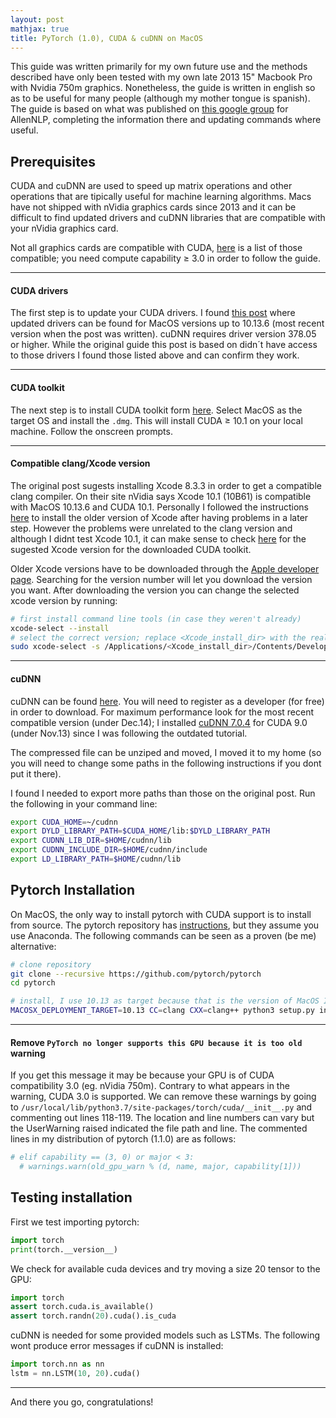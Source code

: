 ```yaml
---
layout: post
mathjax: true
title: PyTorch (1.0), CUDA & cuDNN on MacOS
---
```


This guide was written primarily for my own future use and the methods described have only been tested with my own late 2013 15" Macbook Pro with Nvidia 750m graphics.
Nonetheless, the guide is written in english so as to be useful for many people (although my mother tongue is spanish).
The guide is based on what was published on [this google group](https://groups.google.com/a/allenai.org/forum/#!topic/allennlp-users/uqICoCmXTjo) for AllenNLP, completing the information there and updating commands where useful.

## Prerequisites

CUDA and cuDNN are used to speed up matrix operations and other operations that are tipically useful for machine learning algorithms. 
Macs have not shipped with nVidia graphics cards since 2013 and it can be difficult to find updated drivers and cuDNN libraries that are compatible with your nVidia graphics card.

Not all graphics cards are compatible with CUDA, [here](https://developer.nvidia.com/cuda-gpus) is a list of those compatible; you need compute capability $\geq$ 3.0 in order to follow the guide.

___

#### CUDA drivers

The first step is to update your CUDA drivers.
I found [this post](https://www.insanelymac.com/forum/topic/324195-nvidia-web-driver-updates-for-macos-high-sierra-update-apr-02-2019/) where updated drivers can be found for MacOS versions up to 10.13.6 (most recent version when the post was written).
cuDNN requires driver version 378.05 or higher. While the original guide this post is based on didn´t have access to those drivers I found those listed above and can confirm they work.

___

#### CUDA toolkit

The next step is to install CUDA toolkit form [here](https://developer.nvidia.com/cuda-downloads). Select MacOS as the target OS and install the `.dmg`. This will install CUDA $\geq$ 10.1 on your local machine. Follow the onscreen prompts.

___

#### Compatible clang/Xcode version

The original post sugests installing Xcode 8.3.3 in order to get a compatible clang compiler. 
On their site nVidia says Xcode 10.1 (10B61) is compatible with MacOS 10.13.6 and CUDA 10.1. 
Personally I followed the instructions [here](https://docs.nvidia.com/cuda/cuda-installation-guide-mac-os-x/index.html) to install the older version of Xcode after having problems in a later step.
However the problems were unrelated to the clang version and although I didnt test Xcode 10.1, it can make sense to check [here](https://docs.nvidia.com/cuda/cuda-installation-guide-mac-os-x/index.html#system-requirements) for the sugested Xcode version for the downloaded CUDA toolkit.

Older Xcode versions have to be downloaded through the [Apple developer page](https://developer.apple.com/downloads).
Searching for the version number will let you download the version you want.
After downloading the version you can change the selected xcode version by running:

~~~bash
# first install command line tools (in case they weren't already)
xcode-select --install
# select the correct version; replace <Xcode_install_dir> with the real dir. 
sudo xcode-select -s /Applications/<Xcode_install_dir>/Contents/Developer
~~~

___

#### cuDNN

cuDNN can be found [here](https://developer.nvidia.com/rdp/cudnn-archive). You will need to register as a developer (for free) in order to download.
For maximum performance look for the most recent compatible version (under Dec.14); I installed [cuDNN 7.0.4](https://developer.nvidia.com/compute/machine-learning/cudnn/secure/v7.0.4/prod/9.0_20171031/cudnn-9.0-osx-x64-v7) for CUDA 9.0 (under Nov.13) since I was following the outdated tutorial.

The compressed file can be unziped and moved, I moved it to my home (so you will need to change some paths in the following instructions if you dont put it there).

I found I needed to export more paths than those on the original post. Run the following in your command line:

~~~bash
export CUDA_HOME=~/cudnn
export DYLD_LIBRARY_PATH=$CUDA_HOME/lib:$DYLD_LIBRARY_PATH
export CUDNN_LIB_DIR=$HOME/cudnn/lib
export CUDNN_INCLUDE_DIR=$HOME/cudnn/include
export LD_LIBRARY_PATH=$HOME/cudnn/lib
~~~

## Pytorch Installation

On MacOS, the only way to install pytorch with CUDA support is to install from source. The pytorch repository has [instructions](https://github.com/pytorch/pytorch#from-source), but they assume you use Anaconda. The following commands can be seen as a proven (be me) alternative:

~~~bash
# clone repository
git clone --recursive https://github.com/pytorch/pytorch
cd pytorch

# install, I use 10.13 as target because that is the version of MacOS I am running.
MACOSX_DEPLOYMENT_TARGET=10.13 CC=clang CXX=clang++ python3 setup.py install
~~~

___

#### Remove `PyTorch no longer supports this GPU because it is too old` warning


If you get this message it may be because your GPU is of CUDA compatibility 3.0 (eg. nVidia 750m). Contrary to what appears in the warning, CUDA 3.0 is supported. We can remove these warnings by going to `/usr/local/lib/python3.7/site-packages/torch/cuda/__init__.py` and commenting out lines 118-119. The location and line numbers can vary but the UserWarning raised indicated the file path and line. The commented lines in my distribution of pytorch (1.1.0) are as follows:

~~~python
# elif capability == (3, 0) or major < 3:
  # warnings.warn(old_gpu_warn % (d, name, major, capability[1]))
~~~

## Testing installation

First we test importing pytorch:

~~~python
import torch
print(torch.__version__)
~~~

We check for available cuda devices and try moving a size 20 tensor to the GPU:

~~~python
import torch
assert torch.cuda.is_available()
assert torch.randn(20).cuda().is_cuda
~~~



cuDNN is needed for some provided models such as LSTMs. The following wont produce error messages if cuDNN is installed:

~~~python
import torch.nn as nn
lstm = nn.LSTM(10, 20).cuda()
~~~

___

And there you go, congratulations!
